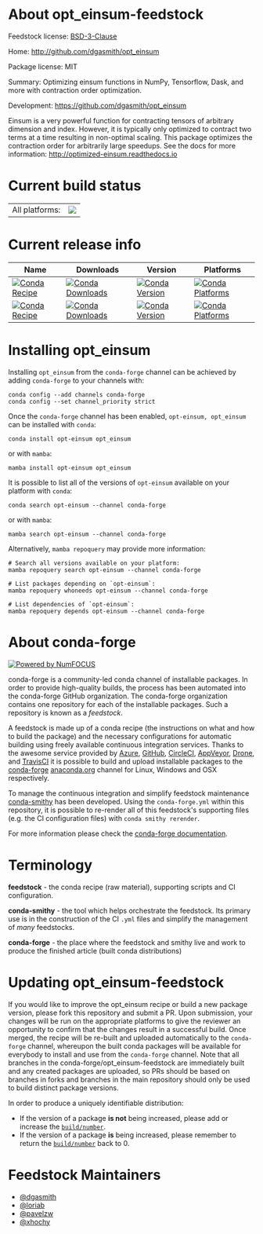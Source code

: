About opt_einsum-feedstock
==========================

Feedstock license: [BSD-3-Clause](https://github.com/conda-forge/opt_einsum-feedstock/blob/main/LICENSE.txt)

Home: http://github.com/dgasmith/opt_einsum

Package license: MIT

Summary: Optimizing einsum functions in NumPy, Tensorflow, Dask, and more with contraction order optimization.

Development: https://github.com/dgasmith/opt_einsum

Einsum is a very powerful function for contracting tensors of arbitrary dimension and index. However, it is typically only optimized to contract two terms at a time resulting in non-optimal scaling. This package optimizes the contraction order for arbitrarily large speedups.
See the docs for more information: http://optimized-einsum.readthedocs.io


Current build status
====================


<table><tr><td>All platforms:</td>
    <td>
      <a href="https://dev.azure.com/conda-forge/feedstock-builds/_build/latest?definitionId=729&branchName=main">
        <img src="https://dev.azure.com/conda-forge/feedstock-builds/_apis/build/status/opt_einsum-feedstock?branchName=main">
      </a>
    </td>
  </tr>
</table>

Current release info
====================

| Name | Downloads | Version | Platforms |
| --- | --- | --- | --- |
| [![Conda Recipe](https://img.shields.io/badge/recipe-opt--einsum-green.svg)](https://anaconda.org/conda-forge/opt-einsum) | [![Conda Downloads](https://img.shields.io/conda/dn/conda-forge/opt-einsum.svg)](https://anaconda.org/conda-forge/opt-einsum) | [![Conda Version](https://img.shields.io/conda/vn/conda-forge/opt-einsum.svg)](https://anaconda.org/conda-forge/opt-einsum) | [![Conda Platforms](https://img.shields.io/conda/pn/conda-forge/opt-einsum.svg)](https://anaconda.org/conda-forge/opt-einsum) |
| [![Conda Recipe](https://img.shields.io/badge/recipe-opt_einsum-green.svg)](https://anaconda.org/conda-forge/opt_einsum) | [![Conda Downloads](https://img.shields.io/conda/dn/conda-forge/opt_einsum.svg)](https://anaconda.org/conda-forge/opt_einsum) | [![Conda Version](https://img.shields.io/conda/vn/conda-forge/opt_einsum.svg)](https://anaconda.org/conda-forge/opt_einsum) | [![Conda Platforms](https://img.shields.io/conda/pn/conda-forge/opt_einsum.svg)](https://anaconda.org/conda-forge/opt_einsum) |

Installing opt_einsum
=====================

Installing `opt_einsum` from the `conda-forge` channel can be achieved by adding `conda-forge` to your channels with:

```
conda config --add channels conda-forge
conda config --set channel_priority strict
```

Once the `conda-forge` channel has been enabled, `opt-einsum, opt_einsum` can be installed with `conda`:

```
conda install opt-einsum opt_einsum
```

or with `mamba`:

```
mamba install opt-einsum opt_einsum
```

It is possible to list all of the versions of `opt-einsum` available on your platform with `conda`:

```
conda search opt-einsum --channel conda-forge
```

or with `mamba`:

```
mamba search opt-einsum --channel conda-forge
```

Alternatively, `mamba repoquery` may provide more information:

```
# Search all versions available on your platform:
mamba repoquery search opt-einsum --channel conda-forge

# List packages depending on `opt-einsum`:
mamba repoquery whoneeds opt-einsum --channel conda-forge

# List dependencies of `opt-einsum`:
mamba repoquery depends opt-einsum --channel conda-forge
```


About conda-forge
=================

[![Powered by
NumFOCUS](https://img.shields.io/badge/powered%20by-NumFOCUS-orange.svg?style=flat&colorA=E1523D&colorB=007D8A)](https://numfocus.org)

conda-forge is a community-led conda channel of installable packages.
In order to provide high-quality builds, the process has been automated into the
conda-forge GitHub organization. The conda-forge organization contains one repository
for each of the installable packages. Such a repository is known as a *feedstock*.

A feedstock is made up of a conda recipe (the instructions on what and how to build
the package) and the necessary configurations for automatic building using freely
available continuous integration services. Thanks to the awesome service provided by
[Azure](https://azure.microsoft.com/en-us/services/devops/), [GitHub](https://github.com/),
[CircleCI](https://circleci.com/), [AppVeyor](https://www.appveyor.com/),
[Drone](https://cloud.drone.io/welcome), and [TravisCI](https://travis-ci.com/)
it is possible to build and upload installable packages to the
[conda-forge](https://anaconda.org/conda-forge) [anaconda.org](https://anaconda.org/)
channel for Linux, Windows and OSX respectively.

To manage the continuous integration and simplify feedstock maintenance
[conda-smithy](https://github.com/conda-forge/conda-smithy) has been developed.
Using the ``conda-forge.yml`` within this repository, it is possible to re-render all of
this feedstock's supporting files (e.g. the CI configuration files) with ``conda smithy rerender``.

For more information please check the [conda-forge documentation](https://conda-forge.org/docs/).

Terminology
===========

**feedstock** - the conda recipe (raw material), supporting scripts and CI configuration.

**conda-smithy** - the tool which helps orchestrate the feedstock.
                   Its primary use is in the construction of the CI ``.yml`` files
                   and simplify the management of *many* feedstocks.

**conda-forge** - the place where the feedstock and smithy live and work to
                  produce the finished article (built conda distributions)


Updating opt_einsum-feedstock
=============================

If you would like to improve the opt_einsum recipe or build a new
package version, please fork this repository and submit a PR. Upon submission,
your changes will be run on the appropriate platforms to give the reviewer an
opportunity to confirm that the changes result in a successful build. Once
merged, the recipe will be re-built and uploaded automatically to the
`conda-forge` channel, whereupon the built conda packages will be available for
everybody to install and use from the `conda-forge` channel.
Note that all branches in the conda-forge/opt_einsum-feedstock are
immediately built and any created packages are uploaded, so PRs should be based
on branches in forks and branches in the main repository should only be used to
build distinct package versions.

In order to produce a uniquely identifiable distribution:
 * If the version of a package **is not** being increased, please add or increase
   the [``build/number``](https://docs.conda.io/projects/conda-build/en/latest/resources/define-metadata.html#build-number-and-string).
 * If the version of a package **is** being increased, please remember to return
   the [``build/number``](https://docs.conda.io/projects/conda-build/en/latest/resources/define-metadata.html#build-number-and-string)
   back to 0.

Feedstock Maintainers
=====================

* [@dgasmith](https://github.com/dgasmith/)
* [@loriab](https://github.com/loriab/)
* [@pavelzw](https://github.com/pavelzw/)
* [@xhochy](https://github.com/xhochy/)

